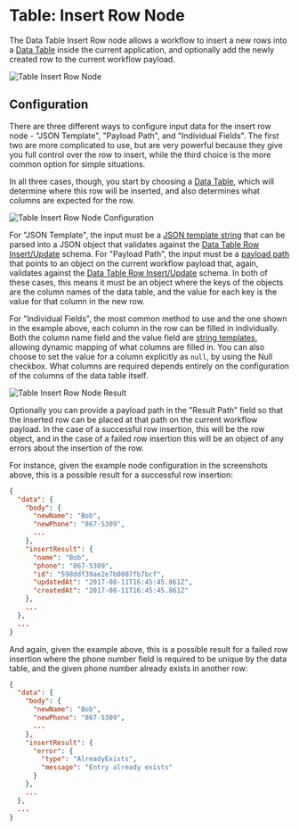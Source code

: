 # Table: Insert Row Node

The Data Table Insert Row node allows a workflow to insert a new rows into a [Data Table](/data-tables/overview/) inside the current application, and optionally add the newly created row to the current workflow payload.

![Table Insert Row Node](/images/workflows/data/table-insert-row-node.png "Table Insert Row Node")

## Configuration

There are three different ways to configure input data for the insert row node - "JSON Template", "Payload Path", and "Individual Fields". The first two are more complicated to use, but are very powerful because they give you full control over the row to insert, while the third choice is the more common option for simple situations.

In all three cases, though, you start by choosing a [Data Table](/data-tables/overview/), which will determine where this row will be inserted, and also determines what columns are expected for the row.

![Table Insert Row Node Configuration](/images/workflows/data/table-insert-row-node-config.png "Table Insert Row Node Configuration")

For "JSON Template", the input must be a [JSON template string](/workflows/accessing-payload-data/#json-templates) that can be parsed into a JSON object that validates against the [Data Table Row Insert/Update](/rest-api/schemas/#data-table-row-insertupdate) schema. For "Payload Path", the input must be a [payload path](/workflows/accessing-payload-data/#payload-paths) that points to an object on the current workflow payload that, again, validates against the [Data Table Row Insert/Update](/rest-api/schemas/#data-table-row-insertupdate) schema. In both of these cases, this means it must be an object where the keys of the objects are the column names of the data table, and the value for each key is the value for that column in the new row.

For "Individual Fields", the most common method to use and the one shown in the example above, each column in the row can be filled in individually. Both the column name field and the value field are [string templates](/workflows/accessing-payload-data/#string-templates), allowing dynamic mapping of what columns are filled in. You can also choose to set the value for a column explicitly as `null`, by using the Null checkbox. What columns are required depends entirely on the configuration of the columns of the data table itself.

![Table Insert Row Node Result](/images/workflows/data/table-insert-row-node-result.png "Table Insert Row Node Result")

Optionally you can provide a payload path in the "Result Path" field so that the inserted row can be placed at that path on the current workflow payload. In the case of a successful row insertion, this will be the row object, and in the case of a failed row insertion this will be an object of any errors about the insertion of the row.

For instance, given the example node configuration in the screenshots above, this is a possible result for a successful row insertion:

```json
{
  "data": {
    "body": {
      "newName": "Bob",
      "newPhone": "867-5309",
      ...
    },
    "insertResult": {
      "name": "Bob",
      "phone": "867-5309",
      "id": "598ddf39ae2e7b0007fb7bcf",
      "updatedAt": "2017-08-11T16:45:45.861Z",
      "createdAt": "2017-08-11T16:45:45.861Z"
    },
    ...
  },
  ...
}
```

And again, given the example above, this is a possible result for a failed row insertion where the phone number field is required to be unique by the data table, and the given phone number already exists in another row:

```json
{
  "data": {
    "body": {
      "newName": "Bob",
      "newPhone": "867-5309",
      ...
    },
    "insertResult": {
      "error": {
        "type": "AlreadyExists",
        "message": "Entry already exists"
      }
    },
    ...
  },
  ...
}
```